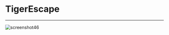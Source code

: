 # TigerEscape
____
![screenshot46](https://github.com/qqOtju/TigerEscape/assets/85255089/294c8a3d-b4f9-42cb-93ee-bb9cf69a68c2)
